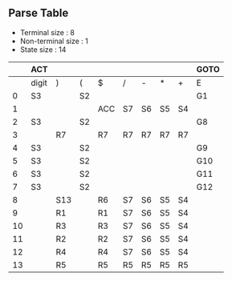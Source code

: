 ## Parse Table
- Terminal size : 8
- Non-terminal size : 1
- State size : 14

| | ACT |  |  |  |  |  |  |  | GOTO | 
| --- | --- | --- | --- | --- | --- | --- | --- | --- | --- | 
| | digit | ) | ( | $ | / | - | * | + | E | 
| 0 | S3 |   | S2 |   |   |   |   |   | G1 | 
| 1 |   |   |   | ACC | S7 | S6 | S5 | S4 |   | 
| 2 | S3 |   | S2 |   |   |   |   |   | G8 | 
| 3 |   | R7 |   | R7 | R7 | R7 | R7 | R7 |   | 
| 4 | S3 |   | S2 |   |   |   |   |   | G9 | 
| 5 | S3 |   | S2 |   |   |   |   |   | G10 | 
| 6 | S3 |   | S2 |   |   |   |   |   | G11 | 
| 7 | S3 |   | S2 |   |   |   |   |   | G12 | 
| 8 |   | S13 |   | R6 | S7 | S6 | S5 | S4 |   | 
| 9 |   | R1 |   | R1 | S7 | S6 | S5 | S4 |   | 
| 10 |   | R3 |   | R3 | S7 | S6 | S5 | S4 |   | 
| 11 |   | R2 |   | R2 | S7 | S6 | S5 | S4 |   | 
| 12 |   | R4 |   | R4 | S7 | S6 | S5 | S4 |   | 
| 13 |   | R5 |   | R5 | R5 | R5 | R5 | R5 |   | 

